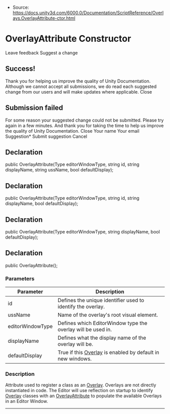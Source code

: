 * Source: https://docs.unity3d.com/6000.0/Documentation/ScriptReference/Overlays.OverlayAttribute-ctor.html

# OverlayAttribute Constructor
Leave feedback
Suggest a change
## Success!
Thank you for helping us improve the quality of Unity Documentation. Although we cannot accept all submissions, we do read each suggested change from our users and will make updates where applicable.
Close
## Submission failed
For some reason your suggested change could not be submitted. Please <a>try again</a> in a few minutes. And thank you for taking the time to help us improve the quality of Unity Documentation.
Close
Your name Your email Suggestion* Submit suggestion
Cancel
## Declaration
public OverlayAttribute(Type editorWindowType, string id, string displayName, string ussName, bool defaultDisplay); 
## Declaration
public OverlayAttribute(Type editorWindowType, string id, string displayName, bool defaultDisplay); 
## Declaration
public OverlayAttribute(Type editorWindowType, string displayName, bool defaultDisplay); 
## Declaration
public OverlayAttribute(); 
### Parameters
Parameter | Description  
---|---  
id | Defines the unique identifier used to identify the overlay.  
ussName | Name of the overlay's root visual element.  
editorWindowType | Defines which EditorWindow type the overlay will be used in.  
displayName | Defines what the display name of the overlay will be.  
defaultDisplay | True if this [Overlay](https://docs.unity3d.com/6000.0/Documentation/ScriptReference/Overlays.Overlay.html) is enabled by default in new windows.  
### Description
Attribute used to register a class as an [Overlay](https://docs.unity3d.com/6000.0/Documentation/ScriptReference/Overlays.Overlay.html).
Overlays are not directly instantiated in code. The Editor will use reflection on startup to identify [Overlay](https://docs.unity3d.com/6000.0/Documentation/ScriptReference/Overlays.Overlay.html) classes with an [OverlayAttribute](https://docs.unity3d.com/6000.0/Documentation/ScriptReference/Overlays.OverlayAttribute.html) to populate the available Overlays in an Editor Window.
* * *
